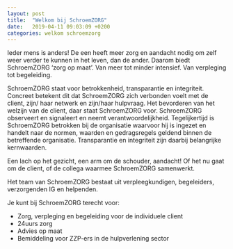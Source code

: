 ```yaml
---
layout: post
title:  "Welkom bij SchroemZORG"
date:   2019-04-11 09:03:09 +0200
categories: welkom schroemzorg
---
```

Ieder mens is anders! De een heeft meer zorg en aandacht nodig om zelf weer verder te kunnen in het leven, dan de ander. Daarom biedt SchroemZORG ‘zorg op maat’. Van meer tot minder intensief. Van verpleging tot begeleiding.

SchroemZORG staat voor betrokkenheid, transparantie en integriteit.  Concreet betekent dit dat SchroemZORG zich verbonden voelt met de client, zijn/ haar netwerk en zijn/haar hulpvraag. Het bevorderen van het welzijn van de client, daar staat SchroemZORG voor. SchroemZORG observeert en signaleert en neemt verantwoordelijkheid. Tegelijkertijd is SchroemZORG betrokken bij de organisatie waarvoor hij is ingezet en handelt naar de normen, waarden en gedragsregels geldend binnen de betreffende organisatie. Transparantie en integriteit zijn daarbij belangrijke kernwaarden.

Een lach op het gezicht, een arm om de schouder, aandacht! Of het nu gaat om de client, of de collega waarmee SchroemZORG samenwerkt.

Het team van SchroemZORG bestaat uit verpleegkundigen, begeleiders, verzorgenden IG en helpenden.

Je kunt bij SchroemZORG terecht voor:

* Zorg, verpleging en begeleiding voor de individuele client
* 24uurs zorg
* Advies op maat
* Bemiddeling voor ZZP-ers in de hulpverlening sector
